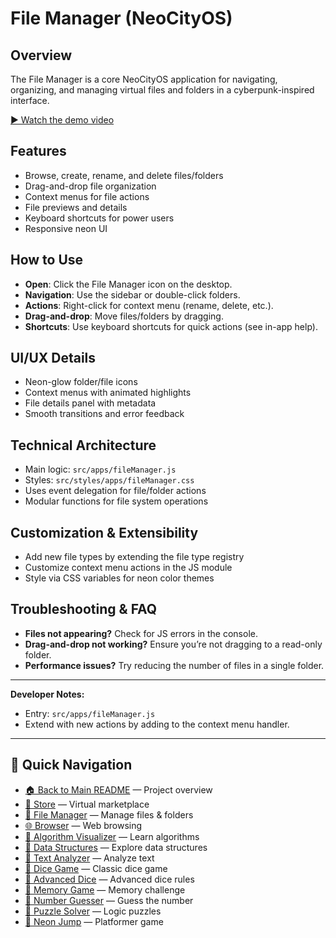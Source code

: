 # File Manager (NeoCityOS)

## Overview
The File Manager is a core NeoCityOS application for navigating, organizing, and managing virtual files and folders in a cyberpunk-inspired interface.

[▶️ Watch the demo video](../../files-vid.mp4)

## Features
- Browse, create, rename, and delete files/folders
- Drag-and-drop file organization
- Context menus for file actions
- File previews and details
- Keyboard shortcuts for power users
- Responsive neon UI

## How to Use
- **Open**: Click the File Manager icon on the desktop.
- **Navigation**: Use the sidebar or double-click folders.
- **Actions**: Right-click for context menu (rename, delete, etc.).
- **Drag-and-drop**: Move files/folders by dragging.
- **Shortcuts**: Use keyboard shortcuts for quick actions (see in-app help).

## UI/UX Details
- Neon-glow folder/file icons
- Context menus with animated highlights
- File details panel with metadata
- Smooth transitions and error feedback

## Technical Architecture
- Main logic: `src/apps/fileManager.js`
- Styles: `src/styles/apps/fileManager.css`
- Uses event delegation for file/folder actions
- Modular functions for file system operations

## Customization & Extensibility
- Add new file types by extending the file type registry
- Customize context menu actions in the JS module
- Style via CSS variables for neon color themes

## Troubleshooting & FAQ
- **Files not appearing?** Check for JS errors in the console.
- **Drag-and-drop not working?** Ensure you’re not dragging to a read-only folder.
- **Performance issues?** Try reducing the number of files in a single folder.

---
**Developer Notes:**
- Entry: `src/apps/fileManager.js`
- Extend with new actions by adding to the context menu handler.

---

## 🔗 Quick Navigation

- [🏠 Back to Main README](../../README.md) — Project overview
- [🛒 Store](./Store.md) — Virtual marketplace
- [📁 File Manager](./FileManager.md) — Manage files & folders
- [🌐 Browser](./Browser.md) — Web browsing
- [🧮 Algorithm Visualizer](./AlgorithmVisualizer.md) — Learn algorithms
- [🧱 Data Structures](./DataStructures.md) — Explore data structures
- [📝 Text Analyzer](./TextAnalyzer.md) — Analyze text
- [🎲 Dice Game](./DiceGame.md) — Classic dice game
- [🎲 Advanced Dice](./AdvancedDice.md) — Advanced dice rules
- [🧠 Memory Game](./MemoryGame.md) — Memory challenge
- [🔢 Number Guesser](./NumberGuesser.md) — Guess the number
- [🧩 Puzzle Solver](./PuzzleSolver.md) — Logic puzzles
- [🚀 Neon Jump](./NeonJump.md) — Platformer game 